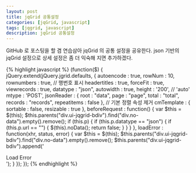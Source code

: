 ```yaml
---
layout: post
title: jqGrid 공통설정
categories: [jqGrid, javascript]
tags: [jqgrid, javascript]
description: jqGrid 공통설정
---
```


GitHub 로 포스팅을 할 겸 연습삼아 jqGrid 의 공통 설정을 공유한다.
json 기반의 jqGrid 설정으로 상세 설정은 좀 더 익숙해 지면 추가하겠다.

{% highlight javascript %}
(function($) {
	jQuery.extend(jQuery.jgrid.defaults, {
		autoencode : true,
		rowNum : 10,
		rownumbers : true,              // 행번호 표시
		headertitles : true,
		forceFit : true,
		viewrecords : true,
		datatype : "json",
		autowidth : true,
		height : '200',                 // 'auto'
		mtype : 'POST',
		jsonReader : {
			root : "data",
			page : "page",
			total : "total",
			records : "records",
			repeatitems : false
		},
		// 기본 정렬 속성 제거
		cmTemplate : {
			sortable : false,
			resizable : true
		},
		beforeRequest : function() {
			var $this = $(this);
			$this.parents("div.ui-jqgrid-bdiv").find("div.no-data").empty().remove();
			if (this.p) {
				if (this.p.datatype == "json") {
					if (this.p.url == "") {
						$(this).noData();
						return false;
					}
				}
			}
		},
		loadError : function(xhr, status, error) {
			var $this = $(this);
			$this.parents("div.ui-jqgrid-bdiv").find("div.no-data").empty().remove();
			$this.parents("div.ui-jqgrid-bdiv").append('<div class="no-data">Load Error</div>');
		}
	});
});
{% endhighlight %}
